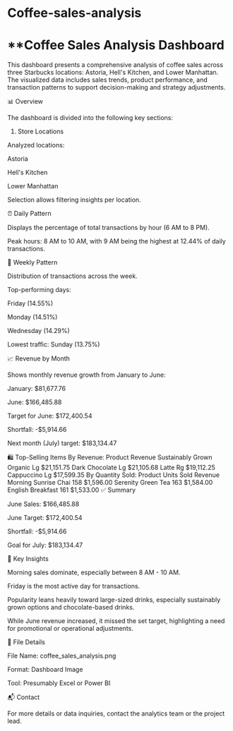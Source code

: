 # Coffee-sales-analysis

<H1>**Coffee Sales Analysis Dashboard</H1>

This dashboard presents a comprehensive analysis of coffee sales across three Starbucks locations: Astoria, Hell's Kitchen, and Lower Manhattan. The visualized data includes sales trends, product performance, and transaction patterns to support decision-making and strategy adjustments.

📊 Overview

The dashboard is divided into the following key sections:

1. Store Locations

Analyzed locations:

Astoria

Hell's Kitchen

Lower Manhattan

Selection allows filtering insights per location.

⏰ Daily Pattern

Displays the percentage of total transactions by hour (6 AM to 8 PM).

Peak hours: 8 AM to 10 AM, with 9 AM being the highest at 12.44% of daily transactions.

📅 Weekly Pattern

Distribution of transactions across the week.

Top-performing days:

Friday (14.55%)

Monday (14.51%)

Wednesday (14.29%)

Lowest traffic: Sunday (13.75%)

📈 Revenue by Month

Shows monthly revenue growth from January to June:

January: $81,677.76

June: $166,485.88

Target for June: $172,400.54

Shortfall: -$5,914.66

Next month (July) target: $183,134.47

🛍️ Top-Selling Items
By Revenue:
Product	Revenue
Sustainably Grown Organic Lg	$21,151.75
Dark Chocolate Lg	$21,105.68
Latte Rg	$19,112.25
Cappuccino Lg	$17,599.35
By Quantity Sold:
Product	Units Sold	Revenue
Morning Sunrise Chai	158	$1,596.00
Serenity Green Tea	163	$1,584.00
English Breakfast	161	$1,533.00
✅ Summary

June Sales: $166,485.88

June Target: $172,400.54

Shortfall: -$5,914.66

Goal for July: $183,134.47

📌 Key Insights

Morning sales dominate, especially between 8 AM - 10 AM.

Friday is the most active day for transactions.

Popularity leans heavily toward large-sized drinks, especially sustainably grown options and chocolate-based drinks.

While June revenue increased, it missed the set target, highlighting a need for promotional or operational adjustments.

📁 File Details

File Name: coffee_sales_analysis.png

Format: Dashboard Image

Tool: Presumably Excel or Power BI

📬 Contact

For more details or data inquiries, contact the analytics team or the project lead.
